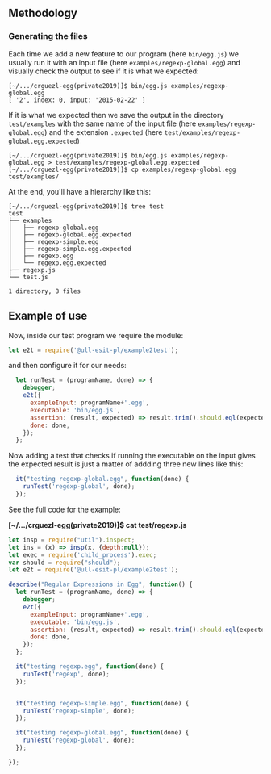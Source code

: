 ## Methodology

### Generating the files

Each time we add a new feature to our program (here `bin/egg.js`) we usually run it with an input file (here 
`examples/regexp-global.egg`) and visually check the output to see if it is what we expected:

```
[~/.../crguezl-egg(private2019)]$ bin/egg.js examples/regexp-global.egg
[ '2', index: 0, input: '2015-02-22' ]
```

If it is what we expected then we save the output in  the directory `test/examples` with
the same name of the input file (here `examples/regexp-global.egg`) and the extension `.expected`
(here `test/examples/regexp-global.egg.expected`)

```
[~/.../crguezl-egg(private2019)]$ bin/egg.js examples/regexp-global.egg > test/examples/regexp-global.egg.expected
[~/.../crguezl-egg(private2019)]$ cp examples/regexp-global.egg test/examples/
```

At the end, you'll have a hierarchy like this:

```
[~/.../crguezl-egg(private2019)]$ tree test
test
├── examples
│   ├── regexp-global.egg
│   ├── regexp-global.egg.expected
│   ├── regexp-simple.egg
│   ├── regexp-simple.egg.expected
│   ├── regexp.egg
│   └── regexp.egg.expected
├── regexp.js
└── test.js

1 directory, 8 files
```

## Example of use

Now, inside our test program we require the module:

```js
let e2t = require('@ull-esit-pl/example2test');
```

and then configure it for our needs:

```js
  let runTest = (programName, done) => {
    debugger;
    e2t({
      exampleInput: programName+'.egg', 
      executable: 'bin/egg.js', 
      assertion: (result, expected) => result.trim().should.eql(expected.trim()),
      done: done, 
    });
  };
``` 

Now adding a test that checks if running the executable on the input gives the expected result is just
a matter of addding three new lines like this:

```js
  it("testing regexp-global.egg", function(done) {
    runTest('regexp-global', done);
  });
```

See the full code for the example:

**[~/.../crguezl-egg(private2019)]$ cat test/regexp.js**

```js
let insp = require("util").inspect;
let ins = (x) => insp(x, {depth:null});
let exec = require('child_process').exec;
var should = require("should");
let e2t = require('@ull-esit-pl/example2test');

describe("Regular Expressions in Egg", function() {
  let runTest = (programName, done) => {
    debugger;
    e2t({
      exampleInput: programName+'.egg', 
      executable: 'bin/egg.js', 
      assertion: (result, expected) => result.trim().should.eql(expected.trim()),
      done: done, 
    });
  };

  it("testing regexp.egg", function(done) {
    runTest('regexp', done);
  });


  it("testing regexp-simple.egg", function(done) {
    runTest('regexp-simple', done);
  });

  it("testing regexp-global.egg", function(done) {
    runTest('regexp-global', done);
  });

});
```

